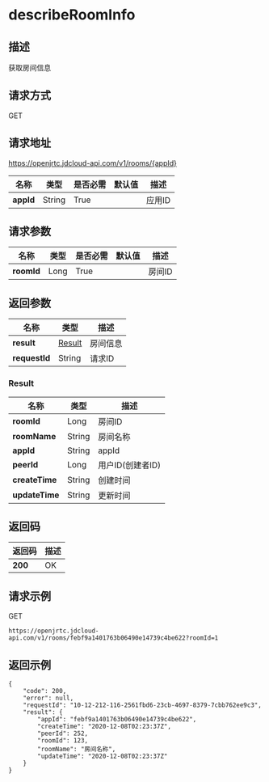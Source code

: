 # describeRoomInfo


## 描述
获取房间信息


## 请求方式
GET

## 请求地址
https://openjrtc.jdcloud-api.com/v1/rooms/{appId}

|名称|类型|是否必需|默认值|描述|
|---|---|---|---|---|
|**appId**|String|True| |应用ID|

## 请求参数
|名称|类型|是否必需|默认值|描述|
|---|---|---|---|---|
|**roomId**|Long|True| |房间ID|


## 返回参数
|名称|类型|描述|
|---|---|---|
|**result**|[Result](describeroominfo#result)|房间信息|
|**requestId**|String|请求ID|

### <div id="result">Result</div>
|名称|类型|描述|
|---|---|---|
|**roomId**|Long|房间ID|
|**roomName**|String|房间名称|
|**appId**|String|appId|
|**peerId**|Long|用户ID(创建者ID)|
|**createTime**|String|创建时间|
|**updateTime**|String|更新时间|

## 返回码
|返回码|描述|
|---|---|
|**200**|OK|

## 请求示例
GET
```
https://openjrtc.jdcloud-api.com/v1/rooms/febf9a1401763b06490e14739c4be622?roomId=1

```

## 返回示例
```
{
    "code": 200, 
    "error": null, 
    "requestId": "10-12-212-116-2561fbd6-23cb-4697-8379-7cbb762ee9c3", 
    "result": {
        "appId": "febf9a1401763b06490e14739c4be622", 
        "createTime": "2020-12-08T02:23:37Z", 
        "peerId": 252, 
        "roomId": 123, 
        "roomName": "房间名称", 
        "updateTime": "2020-12-08T02:23:37Z"
    }
}
```
